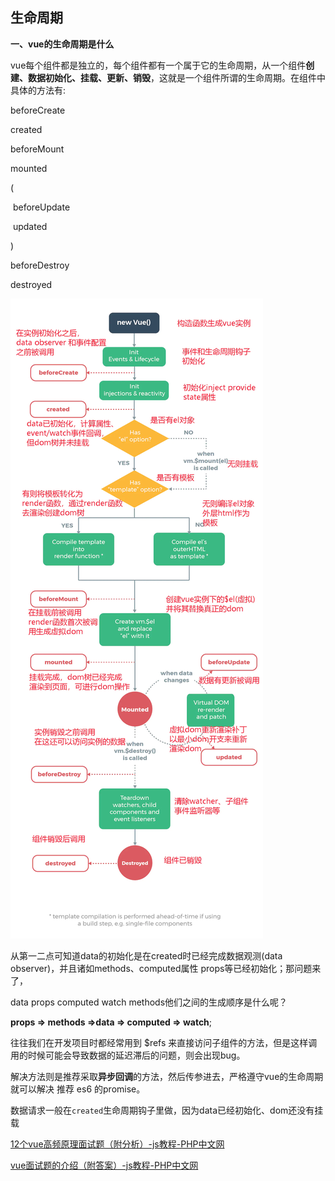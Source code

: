 ## 生命周期

**一、vue的生命周期是什么**

  vue每个组件都是独立的，每个组件都有一个属于它的生命周期，从一个组件**创建、数据初始化、挂载、更新、销毁**，这就是一个组件所谓的生命周期。在组件中具体的方法有:

  beforeCreate

  created

  beforeMount

  mounted

  (

​     beforeUpdate

​     updated

   )

  beforeDestroy

  destroyed

![](./生命周期.webp)

从第一二点可知道data的初始化是在created时已经完成数据观测(data observer)，并且诸如methods、computed属性 props等已经初始化；那问题来了，

data props computed watch methods他们之间的生成顺序是什么呢？

**props => methods =>data => computed => watch**;

 往往我们在开发项目时都经常用到 $refs 来直接访问子组件的方法，但是这样调用的时候可能会导致数据的延迟滞后的问题，则会出现bug。

解决方法则是推荐采取**异步回调**的方法，然后传参进去，严格遵守vue的生命周期就可以解决 推荐 es6 的promise。

数据请求一般在`created`生命周期钩子里做，因为data已经初始化、dom还没有挂载



[12个vue高频原理面试题（附分析）-js教程-PHP中文网](https://www.php.cn/js-tutorial-455048.html)

[vue面试题的介绍（附答案）-js教程-PHP中文网](https://www.php.cn/js-tutorial-416386.html)

